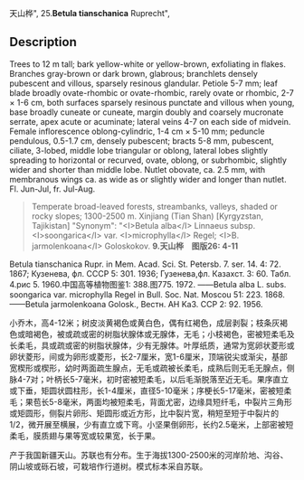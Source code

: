 天山桦",
25.**Betula tianschanica** Ruprecht",

## Description
Trees to 12 m tall; bark yellow-white or yellow-brown, exfoliating in flakes. Branches gray-brown or dark brown, glabrous; branchlets densely pubescent and villous, sparsely resinous glandular. Petiole 5-7 mm; leaf blade broadly ovate-rhombic or ovate-rhombic, rarely ovate or rhombic, 2-7 ×  1-6 cm, both surfaces sparsely resinous punctate and villous when young, base broadly cuneate or cuneate, margin doubly and coarsely mucronate serrate, apex acute or acuminate; lateral veins 4-7 on each side of midvein. Female inflorescence oblong-cylindric, 1-4 cm ×  5-10 mm; peduncle pendulous, 0.5-1.7 cm, densely pubescent; bracts 5-8 mm, pubescent, ciliate, 3-lobed, middle lobe triangular or oblong, lateral lobes slightly spreading to horizontal or recurved, ovate, oblong, or subrhombic, slightly wider and shorter than middle lobe. Nutlet obovate, ca. 2.5 mm, with membranous wings ca. as wide as or slightly wider and longer than nutlet. Fl. Jun-Jul, fr. Jul-Aug.

> Temperate broad-leaved forests, streambanks, valleys, shaded or rocky slopes; 1300-2500 m. Xinjiang (Tian Shan) [Kyrgyzstan, Tajikistan]
  "Synonym": "&lt;I&gt;Betula alba&lt;/I&gt; Linnaeus subsp. &lt;I&gt;soongarica&lt;/I&gt; var. &lt;I&gt;microphylla&lt;/I&gt; Regel; &lt;I&gt;B. jarmolenkoana&lt;/I&gt; Goloskokov.
**9.天山桦　图版26: 4-11**

Betula tianschanica Rupr. in Mem. Acad. Sci. St. Petersb. 7. ser. 14. 4: 72. 1867; Кузенева, фл. CCCP 5: 301. 1936; Гузенева,фл. Казахст. 3: 60. Табл. 4.рис 5. 1960.中国高等植物图鉴1: 388.图775. 1972. ——Betula alba L. subs. soongarica var. microphylla Regel in Bull. Soc. Nat. Moscou 51: 223. 1868. ——Betula jarmolenkoana Golosk., Вестн. AH Ka3. CCP 2: 92. 1956.

小乔木，高4-12米；树皮淡黄褐色或黄白色，偶有红褐色，成层剥裂；枝条灰褐色或暗褐色，被或疏或密的树脂状腺体或无腺体，无毛；小枝褐色，密被短柔毛及长柔毛，具或疏或密的树脂状腺体，少有无腺体。叶厚纸质，通常为宽卵状菱形或卵状菱形，间或为卵形或菱形，长2-7厘米，宽1-6厘米，顶端锐尖或渐尖，基部宽楔形或楔形，幼时两面疏生腺点，无毛或疏被长柔毛，成熟后则无毛无腺点，侧脉4-7对；叶柄长5-7毫米，初时密被短柔毛，以后毛渐脱落至近无毛。果序直立或下垂，矩圆状圆柱形，长1-4厘米，直径5-10毫米；序梗长5-17毫米，密被短柔毛；果苞长5-8毫米，两面均被短柔毛，背面尤密，边缘具短纤毛，中裂片三角形或矩圆形，侧裂片卵形、矩圆形或近方形，比中裂片宽，稍短至短于中裂片的1/2，微开展至横展，少有直立或下弯。小坚果倒卵形，长约2.5毫米，上部密被短柔毛，膜质翅与果等宽或较果宽，长于果。

产于我国新疆天山。苏联也有分布。生于海拔1300-2500米的河岸阶地、沟谷、阴山坡或砾石坡，可栽培作行道树。模式标本采自苏联。
